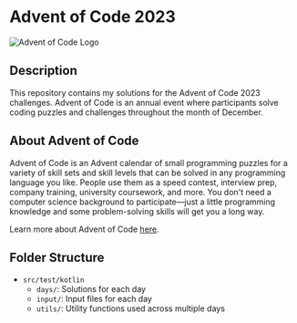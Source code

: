 # Advent of Code 2023

![Advent of Code Logo](https://adventofcode.com/favicon.png)

## Description

This repository contains my solutions for the Advent of Code 2023 challenges. Advent of Code is an annual event where participants solve coding puzzles and challenges throughout the month of December.

## About Advent of Code

Advent of Code is an Advent calendar of small programming puzzles for a variety of skill sets and skill levels that can be solved in any programming language you like. People use them as a speed contest, interview prep, company training, university coursework, and more. You don't need a computer science background to participate—just a little programming knowledge and some problem-solving skills will get you a long way.

Learn more about Advent of Code [here](https://adventofcode.com/).

## Folder Structure
- `src/test/kotlin`
    - `days/`: Solutions for each day
    - `input/`: Input files for each day
    - `utils/`: Utility functions used across multiple days

